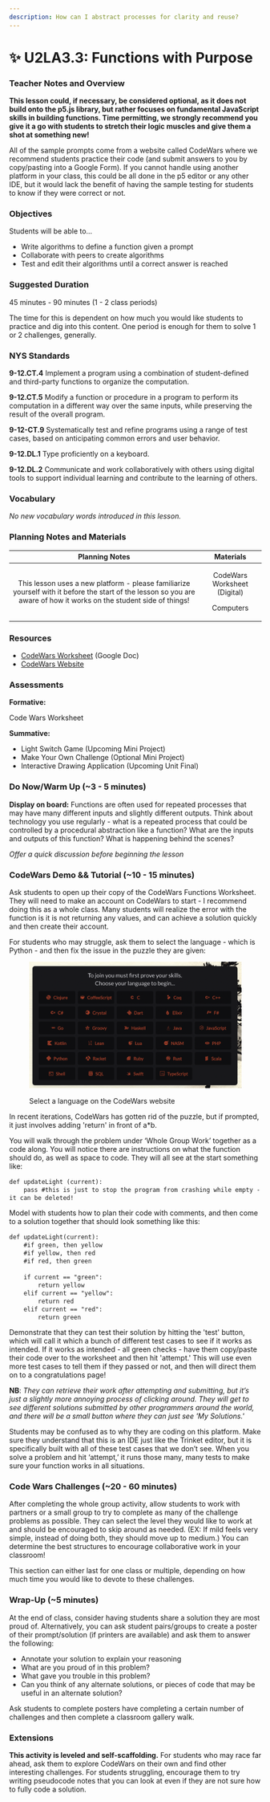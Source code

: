 ```yaml
---
description: How can I abstract processes for clarity and reuse?
---
```


# ✨ U2LA3.3: Functions with Purpose

### Teacher Notes and Overview

**This lesson could, if necessary, be considered optional, as it does not build onto the p5.js library, but rather focuses on fundamental JavaScript skills in building functions. Time permitting, we strongly recommend you give it a go with students to stretch their logic muscles and give them a shot at something new!**

All of the sample prompts come from a website called CodeWars where we recommend students practice their code (and submit answers to you by copy/pasting into a Google Form). If you cannot handle using another platform in your class, this could be all done in the p5 editor or any other IDE, but it would lack the benefit of having the sample testing for students to know if they were correct or not.

### Objectives

Students will be able to…

* Write algorithms to define a function given a prompt&#x20;
* Collaborate with peers to create algorithms&#x20;
* Test and edit their algorithms until a correct answer is reached

### Suggested Duration

45 minutes - 90 minutes (1 - 2 class periods)

The time for this is dependent on how much you would like students to practice and dig into this content. One period is enough for them to solve 1 or 2 challenges, generally.

### NYS Standards

**9-12.CT.4** Implement a program using a combination of student-defined and third-party functions to organize the computation.

**9-12.CT.5** Modify a function or procedure in a program to perform its computation in a different way over the same inputs, while preserving the result of the overall program.

**9-12-CT.9** Systematically test and refine programs using a range of test cases, based on anticipating common errors and user behavior.

**9-12.DL.1** Type proficiently on a keyboard.

**9-12.DL.2** Communicate and work collaboratively with others using digital tools to support individual learning and contribute to the learning of others.

### Vocabulary

_No new vocabulary words introduced in this lesson._

### Planning Notes and Materials

|                                                                            Planning Notes                                                                            |                       Materials                      |
| :------------------------------------------------------------------------------------------------------------------------------------------------------------------: | :--------------------------------------------------: |
| This lesson uses a new platform - please familiarize yourself with it before the start of the lesson so you are aware of how it works on the student side of things! | <p>CodeWars Worksheet (Digital) </p><p>Computers</p> |

### Resources

* [CodeWars Worksheet](https://docs.google.com/document/d/1c4KQ2SBmgJlGRtva3tmKWgNykgeEWgfoSkiiL\_j3j-c/copy) (Google Doc)&#x20;
* [CodeWars Website](https://www.codewars.com/)

### Assessments

**Formative:**

Code Wars Worksheet

**Summative:**

* Light Switch Game (Upcoming Mini Project)
* Make Your Own Challenge (Optional Mini Project)
* Interactive Drawing Application (Upcoming Unit Final)

### Do Now/Warm Up (\~3 - 5 minutes)

**Display on board:** Functions are often used for repeated processes that may have many different inputs and slightly different outputs. Think about technology you use regularly - what is a repeated process that could be controlled by a procedural abstraction like a function? What are the inputs and outputs of this function? What is happening behind the scenes?

_Offer a quick discussion before beginning the lesson_

### CodeWars Demo && Tutorial (\~10 - 15 minutes)

Ask students to open up their copy of the CodeWars Functions Worksheet. They will need to make an account on CodeWars to start - I recommend doing this as a whole class. Many students will realize the error with the function is it is not returning any values, and can achieve a solution quickly and then create their account.

For students who may struggle, ask them to select the language - which is Python - and then fix the issue in the puzzle they are given:

<figure><img src="../.gitbook/assets/image (2) (3).png" alt=""><figcaption><p>Select a language on the CodeWars website</p></figcaption></figure>

In recent iterations, CodeWars has gotten rid of the puzzle, but if prompted, it just involves adding 'return' in front of a\*b.

You will walk through the problem under ‘Whole Group Work’ together as a code along. You will notice there are instructions on what the function should do, as well as space to code. They will all see at the start something like:

```
def updateLight (current):
    pass #this is just to stop the program from crashing while empty - it can be deleted!
```

Model with students how to plan their code with comments, and then come to a solution together that should look something like this:

```
def updateLight(current):
    #if green, then yellow
    #if yellow, then red
    #if red, then green
    
    if current == "green":
        return yellow
    elif current == "yellow":
        return red
    elif current == "red":
        return green
```

Demonstrate that they can test their solution by hitting the 'test' button, which will call it which a bunch of different test cases to see if it works as intended. If it works as intended - all green checks - have them copy/paste their code over to the worksheet and then hit 'attempt.' This will use even more test cases to tell them if they passed or not, and then will direct them on to a congratulations page!

**NB**: _They can retrieve their work after attempting and submitting, but it’s just a slightly more annoying process of clicking around. They will get to see different solutions submitted by other programmers around the world, and there will be a small button where they can just see 'My Solutions.'_

Students may be confused as to why they are coding on this platform. Make sure they understand that this is an IDE just like the Trinket editor, but it is specifically built with all of these test cases that we don’t see. When you solve a problem and hit ‘attempt,’ it runs those many, many tests to make sure your function works in all situations.

### Code Wars Challenges (\~20 - 60 minutes)

After completing the whole group activity, allow students to work with partners or a small group to try to complete as many of the challenge problems as possible. They can select the level they would like to work at and should be encouraged to skip around as needed. (EX: If mild feels very simple, instead of doing both, they should move up to medium.) You can determine the best structures to encourage collaborative work in your classroom!

This section can either last for one class or multiple, depending on how much time you would like to devote to these challenges.

### Wrap-Up (\~5 minutes)

At the end of class, consider having students share a solution they are most proud of. Alternatively, you can ask student pairs/groups to create a poster of their prompt/solution (if printers are available) and ask them to answer the following:

* Annotate your solution to explain your reasoning&#x20;
* What are you proud of in this problem?&#x20;
* What gave you trouble in this problem?&#x20;
* Can you think of any alternate solutions, or pieces of code that may be useful in an alternate solution?

Ask students to complete posters have completing a certain number of challenges and then complete a classroom gallery walk.

### Extensions

**This activity is leveled and self-scaffolding.** For students who may race far ahead, ask them to explore CodeWars on their own and find other interesting challenges. For students struggling, encourage them to try writing pseudocode notes that you can look at even if they are not sure how to fully code a solution.
